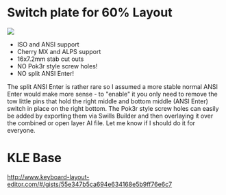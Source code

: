 # Switch plate for 60% Layout

![](https://github.com/homerowco/60-mx-alps-universal-switch-plate/blob/master/DXF/60pct-mxalps-universal-combined-final.preview.png?raw=true)

 - ISO and ANSI support
 - Cherry MX and ALPS support
 - 16x7.2mm stab cut outs
 - NO Pok3r style screw holes!
 - NO split ANSI Enter!
 
The split ANSI Enter is rather rare so I assumed a more stable normal ANSI Enter would make more sense - to "enable" it you only need to remove the tow little pins that hold the right middle and bottom middle (ANSI Enter) switch in place on the right bottom.
The Pok3r style screw holes can easily be added by exporting them via Swills Builder and then overlaying it over the combined or open layer AI file. Let me know if I should do it for everyone.


# KLE Base

http://www.keyboard-layout-editor.com/#/gists/55e347b5ca694e634168e5b9ff76e6c7
